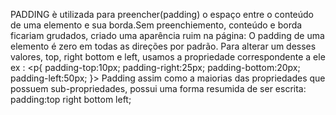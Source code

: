 PADDING 
è utilizada para preencher(padding) o espaço entre o conteúdo de uma elemento e sua borda.Sem preenchiemento, conteúdo e borda ficariam grudados, criado uma aparência ruim na página:
O padding de uma elemento é zero em todas as direções por padrão. Para alterar um desses valores, top, right bottom e left, usamos a propriedade correspondente a ele ex
: <p{
    padding-top:10px;
    padding-right:25px;
    padding-bottom:20px;
    padding-left:50px;
}>
Padding assim como a maiorias das propriedades que possuem sub-propriedades, possui uma forma resumida de ser escrita: padding:top right bottom left;
